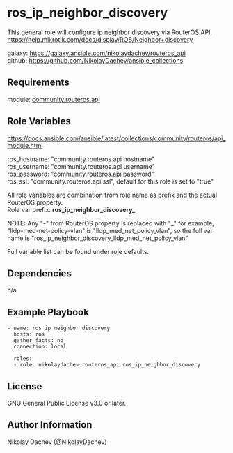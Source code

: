 ros_ip_neighbor_discovery
=========

This general role will configure ip neighbor discovery via RouterOS API.  
https://help.mikrotik.com/docs/display/ROS/Neighbor+discovery  

galaxy: https://galaxy.ansible.com/nikolaydachev/routeros_api  
github: https://github.com/NikolayDachev/ansible_collections  

Requirements
------------

module: [community.routeros.api](https://galaxy.ansible.com/community/routeros)  

Role Variables
--------------

https://docs.ansible.com/ansible/latest/collections/community/routeros/api_module.html  

ros_hostname: "community.routeros.api hostname"  
ros_username: "community.routeros.api username"  
ros_password: "community.routeros.api password"  
ros_ssl: "community.routeros.api ssl", default for this role is set to "true"  

All role variables are combination from role name as prefix and the actual RouterOS property.  
Role var prefix: **ros_ip_neighbor_discovery_**  

NOTE: Any "-" from RouterOS property is replaced with "_" for example, "lldp-med-net-policy-vlan" is "lldp_med_net_policy_vlan", so the full var name is "ros_ip_neighbor_discovery_lldp_med_net_policy_vlan"  

Full variable list can be found under role defaults.  

Dependencies
------------

n/a

Example Playbook
----------------
```
- name: ros ip neighbor discovery
  hosts: ros
  gather_facts: no
  connection: local

  roles:
  - role: nikolaydachev.routeros_api.ros_ip_neighbor_discovery
```
License
-------

GNU General Public License v3.0 or later.

Author Information
------------------

Nikolay Dachev (@NikolayDachev)
